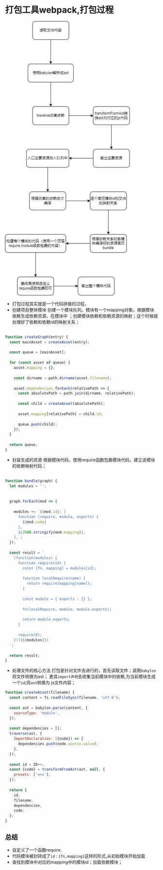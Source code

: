 # 打包工具webpack,打包过程

![](../static/img/webpackbundle.png)
+ 打包过程其实就是一个代码拼接的过程，   
+ 创建项目整体模块
创建一个模块队列。模块有一个mapping对象，根据模块依赖生成依赖资源，在模块中
；创建模块依赖和依赖资源的映射；这个时候就处理好了依赖和依赖id的映射关系；
```javascript

function createGraph(entry) {
  const mainAsset = createAsset(entry);

  const queue = [mainAsset];

  for (const asset of queue) {
    asset.mapping = {};

    const dirname = path.dirname(asset.filename);

    asset.dependencies.forEach(relativePath => {
      const absolutePath = path.join(dirname, relativePath);

      const child = createAsset(absolutePath);

      asset.mapping[relativePath] = child.id;

      queue.push(child);
    });
  }

  return queue;
}
```
+ 封装生成的资源
根据模块代码，使用require函数包裹模块代码，建立该模块的依赖映射代码；
```javascript

function bundle(graph) {
  let modules = '';

  
  graph.forEach(mod => {
    
    modules += `${mod.id}: [
      function (require, module, exports) {
        ${mod.code}
      },
      ${JSON.stringify(mod.mapping)},
    ],`;
  });

  const result = `
    (function(modules) {
      function require(id) {
        const [fn, mapping] = modules[id];

        function localRequire(name) {
          return require(mapping[name]);
        }

        const module = { exports : {} };

        fn(localRequire, module, module.exports);

        return module.exports;
      }

      require(0);
    })({${modules}})
  `;

  return result;
}
```
+ 处理文件的核心方法
打包是针对文件去进行的，首先读取文件；调用`babylon`将文件转换为ast；
更具`import声明`去收集当前模块中的依赖,为当前模块生成一个`id`;将`ast`转换为
js文件内容；

````javascript
function createAsset(filename) {
  const content = fs.readFileSync(filename, 'utf-8');
  
  const ast = babylon.parse(content, {
    sourceType: 'module',
  });

  const dependencies = [];
  traverse(ast, {
    ImportDeclaration: ({node}) => {
      dependencies.push(node.source.value);
    },
  });

  const id = ID++;
  const {code} = transformFromAst(ast, null, {
    presets: ['env'],
  });

  return {
    id,
    filename,
    dependencies,
    code,
  };
}
````

## 总结
+ 自定义了一个函数require.
+ 代码模块被封转成了`id：{fn,mapping}`这样的形式,从初始模块开始加载
+ 查找到模块中对应的mapping中的模块id；加载依赖模块；
